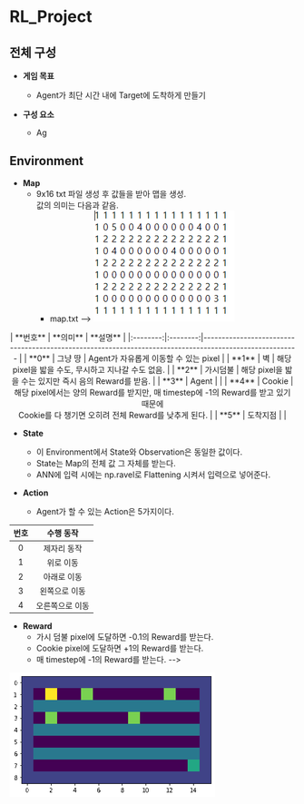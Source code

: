 <!-- 스페이스 바 두 번 치면 한 줄 통째로 공백 생성 -->
# RL_Project

## 전체 구성
- **게임 목표**
  - Agent가 최단 시간 내에 Target에 도착하게 만들기

- **구성 요소**
  - Ag
 
## Environment
- **Map**
  - 9x16 txt 파일 생성 후 값들을 받아 맵을 생성.<br/>값의 의미는 다음과 같음.<br/>
    - map.txt --> ![poster](./916.PNG)
      
<div align="center">
| **번호** | **의미** | **설명**                                                                                                                              |
|:--------:|:--------:|--------------------------------------------------------------------------------------------------------                               |
| **0**    | 그냥 땅   | Agent가 자유롭게 이동할 수 있는 pixel                                                                                                   |
| **1**    | 벽        | 해당 pixel을 밟을 수도, 무시하고 지나갈 수도 없음.                                                                                       |
| **2**    | 가시덤불  | 해당 pixel을 밟을 수는 있지만 즉시 음의 Reward를 받음.                                                                                   |
| **3**    | Agent    |                                                                                                                                       |
| **4**    | Cookie   | 해당 pixel에서는 양의 Reward를 받지만, 매 timestep에 -1의 Reward를 받고 있기 때문에<br/>Cookie를 다 챙기면 오히려 전체 Reward를 낮추게 된다. |
| **5**    | 도착지점  |                                                                                                                                       |
</div>

- **State**
  - 이 Environment에서 State와 Observation은 동일한 값이다.<br/>
  - State는 Map의 전체 값 그 자체를 받는다.<br/>
  - ANN에 입력 시에는 np.ravel로 Flattening 시켜서 입력으로 넣어준다.<br/>

- **Action**
  - Agent가 할 수 있는 Action은 5가지이다.

| **번호**          | **수행 동작** | 
| :------------:    | :-----------: |
| 0                 | 제자리 동작    |   
| 1                 | 위로 이동      |            
| 2                 | 아래로 이동    |              
| 3                 | 왼쪽으로 이동  |    
| 4                 | 오른쪽으로 이동|             


- **Reward**
  - 가시 덤불 pixel에 도달하면 -0.1의 Reward를 받는다.
  - Cookie pixel에 도달하면 +1의 Reward를 받는다.
  - 매 timestep에 -1의 Reward를 받는다. --> 


![poster](./anim.gif)
